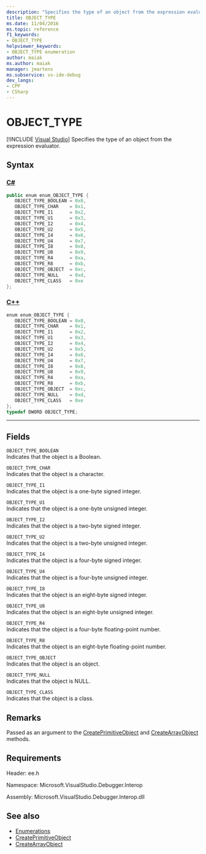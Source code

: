 ```yaml
---
description: "Specifies the type of an object from the expression evaluator."
title: OBJECT_TYPE
ms.date: 11/04/2016
ms.topic: reference
f1_keywords:
- OBJECT_TYPE
helpviewer_keywords:
- OBJECT_TYPE enumeration
author: maiak
ms.author: maiak
manager: jmartens
ms.subservice: vs-ide-debug
dev_langs:
- CPP
- CSharp
---
```

# OBJECT_TYPE

 [!INCLUDE [Visual Studio](~/includes/applies-to-version/vs-windows-only.md)]
Specifies the type of an object from the expression evaluator.

## Syntax

### [C#](#tab/csharp)
```csharp
public enum enum_OBJECT_TYPE { 
   OBJECT_TYPE_BOOLEAN = 0x0,
   OBJECT_TYPE_CHAR    = 0x1,
   OBJECT_TYPE_I1      = 0x2,
   OBJECT_TYPE_U1      = 0x3,
   OBJECT_TYPE_I2      = 0x4,
   OBJECT_TYPE_U2      = 0x5,
   OBJECT_TYPE_I4      = 0x6,
   OBJECT_TYPE_U4      = 0x7,
   OBJECT_TYPE_I8      = 0x8,
   OBJECT_TYPE_U8      = 0x9,
   OBJECT_TYPE_R4      = 0xa,
   OBJECT_TYPE_R8      = 0xb,
   OBJECT_TYPE_OBJECT  = 0xc,
   OBJECT_TYPE_NULL    = 0xd,
   OBJECT_TYPE_CLASS   = 0xe
};
```
### [C++](#tab/cpp)
```cpp
enum enum_OBJECT_TYPE { 
   OBJECT_TYPE_BOOLEAN = 0x0,
   OBJECT_TYPE_CHAR    = 0x1,
   OBJECT_TYPE_I1      = 0x2,
   OBJECT_TYPE_U1      = 0x3,
   OBJECT_TYPE_I2      = 0x4,
   OBJECT_TYPE_U2      = 0x5,
   OBJECT_TYPE_I4      = 0x6,
   OBJECT_TYPE_U4      = 0x7,
   OBJECT_TYPE_I8      = 0x8,
   OBJECT_TYPE_U8      = 0x9,
   OBJECT_TYPE_R4      = 0xa,
   OBJECT_TYPE_R8      = 0xb,
   OBJECT_TYPE_OBJECT  = 0xc,
   OBJECT_TYPE_NULL    = 0xd,
   OBJECT_TYPE_CLASS   = 0xe
};
typedef DWORD OBJECT_TYPE;
```
---

## Fields
 `OBJECT_TYPE_BOOLEAN`\
 Indicates that the object is a Boolean.

 `OBJECT_TYPE_CHAR`\
 Indicates that the object is a character.

 `OBJECT_TYPE_I1`\
 Indicates that the object is a one-byte signed integer.

 `OBJECT_TYPE_U1`\
 Indicates that the object is a one-byte unsigned integer.

 `OBJECT_TYPE_I2`\
 Indicates that the object is a two-byte signed integer.

 `OBJECT_TYPE_U2`\
 Indicates that the object is a two-byte unsigned integer.

 `OBJECT_TYPE_I4`\
 Indicates that the object is a four-byte signed integer.

 `OBJECT_TYPE_U4`\
 Indicates that the object is a four-byte unsigned integer.

 `OBJECT_TYPE_I8`\
 Indicates that the object is an eight-byte signed integer.

 `OBJECT_TYPE_U8`\
 Indicates that the object is an eight-byte unsigned integer.

 `OBJECT_TYPE_R4`\
 Indicates that the object is a four-byte floating-point number.

 `OBJECT_TYPE_R8`\
 Indicates that the object is an eight-byte floating-point number.

 `OBJECT_TYPE_OBJECT`\
 Indicates that the object is an object.

 `OBJECT_TYPE_NULL`\
 Indicates that the object is NULL.

 `OBJECT_TYPE_CLASS`\
 Indicates that the object is a class.

## Remarks
 Passed as an argument to the [CreatePrimitiveObject](../../../extensibility/debugger/reference/idebugfunctionobject-createprimitiveobject.md) and [CreateArrayObject](../../../extensibility/debugger/reference/idebugfunctionobject-createarrayobject.md) methods.

## Requirements
 Header: ee.h

 Namespace: Microsoft.VisualStudio.Debugger.Interop

 Assembly: Microsoft.VisualStudio.Debugger.Interop.dll

## See also
- [Enumerations](../../../extensibility/debugger/reference/enumerations-visual-studio-debugging.md)
- [CreatePrimitiveObject](../../../extensibility/debugger/reference/idebugfunctionobject-createprimitiveobject.md)
- [CreateArrayObject](../../../extensibility/debugger/reference/idebugfunctionobject-createarrayobject.md)

